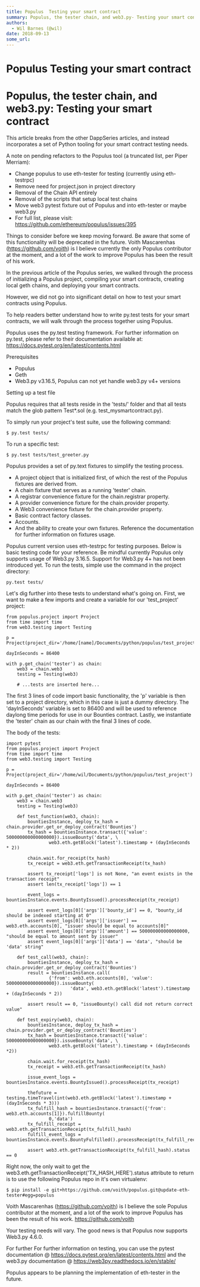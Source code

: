 ```yaml
---
title: Populus  Testing your smart contract
summary: Populus, the tester chain, and web3.py- Testing your smart contract This article breaks from the other DappSeries articles, and instead incorporates a set of Python tooling for your smart contract testing needs. A note on pending refactors to the Populus tool (a truncated list, per Piper Merriam)- Change populus to use eth-tester for testing (currently using eth-testrpc) Remove need for project.json in project directory Removal of the Chain API entirely Removal of the scripts that setup local te
authors:
  - Wil Barnes (@wil)
date: 2018-09-13
some_url: 
---
```


# Populus  Testing your smart contract

# Populus, the tester chain, and web3.py: Testing your smart contract

This article breaks from the other DappSeries articles, and instead incorporates a set of Python tooling for your smart contract testing needs. 

A note on pending refactors to the Populus tool (a truncated list, per Piper Merriam):

* Change populus to use eth-tester for testing (currently using eth-testrpc)
* Remove need for project.json in project directory
* Removal of the Chain API entirely
* Removal of the scripts that setup local test chains
* Move web3 pytest fixture out of Populus and into eth-tester or maybe web3.py
* For full list, please visit: https://github.com/ethereum/populus/issues/395 


Things to consider before we keep moving forward. Be aware that some of this functionality will be deprecated in the future. Voith Mascarenhas (https://github.com/voith) is I believe currently the only Populus contributor at the moment, and a lot of the work to improve Populus has been the result of his work. 

In the previous article of the Populus series, we walked through the process of initializing a Populus project, compiling your smart contracts, creating local geth chains, and deploying your smart contracts. 

However, we did not go into significant detail on how to test your smart contracts using Populus. 

To help readers better understand how to write py.test tests for your smart contracts, we will walk through the process together using Populus. 

Populus uses the py.test testing framework. For further information on py.test, please refer to their documentation available at: https://docs.pytest.org/en/latest/contents.html

Prerequisites

* Populus
* Geth
* Web3.py v3.16.5, Populus can not yet handle web3.py v4+ versions


Setting up a test file 

Populus requires that all tests reside in the 'tests/' folder and that all tests  match the glob pattern Test*.sol (e.g. test_mysmartcontract.py). 

To simply run your project's test suite, use the following command: 

```
$ py.test tests/
```

To run a specific test:

```
$ py.test tests/test_greeter.py
```

Populus provides a set of py.text fixtures to simplify the testing process. 


* A project object that is initialized first, of which the rest of the Populus fixtures are derived from.
* A chain fixture that serves as a running 'tester' chain. 
* A registrar convenience fixture for the chain.registrar property. 
* A provider convenience fixture for the chain.provider property. 
* A Web3 convenience fixture for the chain.provider property. 
* Basic contract factory classes. 
* Accounts.
* And the ability to create your own fixtures. Reference the documentation for further information on fixtures usage. 


Populus current version uses eth-testrpc for testing purposes. Below is basic testing code for your reference. Be mindful currently Populus only supports usage of Web3.py 3.16.5. Support for Web3.py 4+ has not been introduced yet. To run the tests, simple use the command in the project directory: 

```
py.test tests/
```


Let's dig further into these tests to understand what's going on. First, we want to make a few imports and create a variable for our 'test_project' project: 

```
from populus.project import Project
from time import time
from web3.testing import Testing

p = Project(project_dir='/home/[name]/Documents/python/populus/test_project/')

dayInSeconds = 86400

with p.get_chain('tester') as chain:
    web3 = chain.web3
    testing = Testing(web3)
    
    # ...tests are inserted here...
```

The first 3 lines of code import basic functionality, the 'p' variable is then set to a project directory, which in this case is just a dummy directory. The 'dayInSeconds' variable is set to 86400 and will be used to reference daylong time periods for use in our Bounties contract. Lastly, we instantiate the 'tester' chain as our chain with the final 3 lines of code. 

The body of the tests:

```
import pytest
from populus.project import Project
from time import time
from web3.testing import Testing

p = Project(project_dir='/home/wil/Documents/python/populus/test_project')

dayInSeconds = 86400

with p.get_chain('tester') as chain:
    web3 = chain.web3
    testing = Testing(web3)

    def test_function(web3, chain):
        bountiesInstance, deploy_tx_hash = chain.provider.get_or_deploy_contract('Bounties')
        tx_hash = bountiesInstance.transact({'value': 500000000000000000}).issueBounty('data', \
                web3.eth.getBlock('latest').timestamp + (dayInSeconds * 2))
        
        chain.wait.for_receipt(tx_hash)
        tx_receipt = web3.eth.getTransactionReceipt(tx_hash)
        
        assert tx_receipt['logs'] is not None, "an event exists in the transaction receipt"
        assert len(tx_receipt['logs']) == 1
        
        event_logs = bountiesInstance.events.BountyIssued().processReceipt(tx_receipt)
        
        assert event_logs[0]['args']['bounty_id'] == 0, "bounty_id should be indexed starting at 0"
        assert event_logs[0]['args']['issuer'] == web3.eth.accounts[0], "issuer should be equal to accounts[0]"
        assert event_logs[0]['args']['amount'] == 500000000000000000, "should be equal to amount sent by issuer"
        assert event_logs[0]['args']['data'] == 'data', "should be 'data' string"

    def test_call(web3, chain):
        bountiesInstance, deploy_tx_hash = chain.provider.get_or_deploy_contract('Bounties')
        result = bountiesInstance.call(
                {'from': web3.eth.accounts[0], 'value': 500000000000000000}).issueBounty(
                        'data', web3.eth.getBlock('latest').timestamp + (dayInSeconds * 2))
        
        assert result == 0, "issueBounty() call did not return correct value"    

    def test_expiry(web3, chain):
        bountiesInstance, deploy_tx_hash = chain.provider.get_or_deploy_contract('Bounties')
        tx_hash = bountiesInstance.transact({'value': 500000000000000000}).issueBounty('data', \
                web3.eth.getBlock('latest').timestamp + (dayInSeconds *2))
        
        chain.wait.for_receipt(tx_hash)
        tx_receipt = web3.eth.getTransactionReceipt(tx_hash)
        
        issue_event_logs = bountiesInstance.events.BountyIssued().processReceipt(tx_receipt)
        
        thefuture = testing.timeTravel(int(web3.eth.getBlock('latest').timestamp + (dayInSeconds * 3)))
        tx_fulfill_hash = bountiesInstance.transact({'from': web3.eth.accounts[1]}).fulfillBounty(
                0,'data')
        tx_fulfill_receipt = web3.eth.getTransactionReceipt(tx_fulfill_hash)
        fulfill_event_logs = bountiesInstance.events.BountyFulfilled().processReceipt(tx_fulfill_receipt)
        
        assert web3.eth.getTransactionReceipt(tx_fulfill_hash).status == 0
```


Right now, the only wait to get the web3.eth.getTransactionReceipt('TX_HASH_HERE').status attribute to return is to use the following Populus repo in it's own virtualenv:

```
$ pip install -e git+https://github.com/voith/populus.git@update-eth-tester#egg=populus
```

Voith Mascarenhas (https://github.com/voith) is I believe the sole Populus contributor at the moment, and a lot of the work to improve Populus has been the result of his work. 
https://github.com/voith

Your testing needs will vary. The good news is that Populus now supports Web3.py 4.6.0. 

For further For further information on testing, you can use the pytest documentation @ https://docs.pytest.org/en/latest/contents.html and the web3.py documentation @ https://web3py.readthedocs.io/en/stable/

Populus appears to be planning the implementation of eth-tester in the future. 



